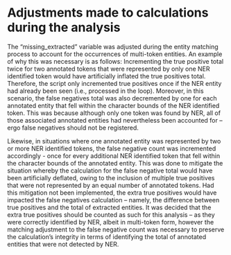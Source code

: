# Adjustments made to calculations during the analysis

The “missing_extracted” variable was adjusted during the entity matching process to account for the occurrences of multi-token entities. An example of why this was necessary is as follows: Incrementing the true positive total twice for two annotated tokens that were represented by only one NER identified token would have artificially inflated the true positives total. Therefore, the script only incremented true positives once if the NER entity had already been seen (i.e., processed in the loop). Moreover, in this scenario, the false negatives total was also decremented by one for each annotated entity that fell within the character bounds of the NER identified token. This was because although only one token was found by NER, all of those associated annotated entities had nevertheless been accounted for – ergo false negatives should not be registered.

Likewise, in situations where one annotated entity was represented by two or more NER identified tokens, the false negative count was incremented accordingly - once for every additional NER identified token that fell within the character bounds of the annotated entity. This was done to mitigate the situation whereby the calculation for the false negative total would have been artificially deflated, owing to the inclusion of multiple true positives that were not represented by an equal number of annotated tokens. Had this mitigation not been implemented, the extra true positives would have impacted the false negatives calculation – namely, the difference between true positives and the total of extracted entities. It was decided that the extra true positives should be counted as such for this analysis – as they were correctly identified by NER, albeit in multi-token form, however the matching adjustment to the false negative count was necessary to preserve the calculation’s integrity in terms of identifying the total of annotated entities that were not detected by NER.

